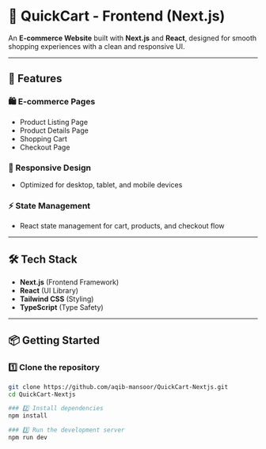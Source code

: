 # 🛒 QuickCart - Frontend (Next.js)

An **E-commerce Website** built with **Next.js** and **React**, designed for smooth shopping experiences with a clean and responsive UI.

---

## 🚀 Features

### 🛍️ E-commerce Pages
- Product Listing Page  
- Product Details Page  
- Shopping Cart  
- Checkout Page  

### 📱 Responsive Design
- Optimized for desktop, tablet, and mobile devices  

### ⚡ State Management
- React state management for cart, products, and checkout flow  

---

## 🛠️ Tech Stack
- **Next.js** (Frontend Framework)  
- **React** (UI Library)  
- **Tailwind CSS** (Styling)  
- **TypeScript** (Type Safety)  

---

## 📦 Getting Started

### 1️⃣ Clone the repository
```bash
git clone https://github.com/aqib-mansoor/QuickCart-Nextjs.git
cd QuickCart-Nextjs

### 2️⃣ Install dependencies
npm install

### 3️⃣ Run the development server
npm run dev


